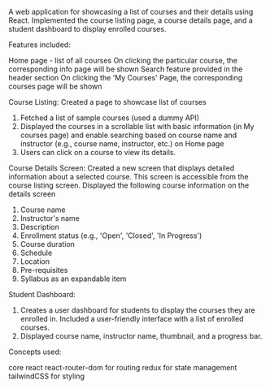  A web application for showcasing a list of courses and their details using React. Implemented the
 course listing page, a course details page, and a student dashboard to display enrolled courses.

 Features included:

 Home page - list of all courses
 On clicking the particular course, the corresponding info page will be shown
 Search feature provided in the header section
 On clicking the 'My Courses' Page, the corresponding courses page will be shown    
 
Course Listing: Created a page to showcase list of courses
 1) Fetched a list of sample courses (used a dummy API)
 2) Displayed the courses in a scrollable list with basic information (in My courses page) and enable searching
 based on course name and instructor (e.g., course name, instructor, etc.) on Home page
 3) Users can click on a course to view its details.

Course Details Screen: Created a new screen that displays detailed information about a
 selected course. This screen is accessible from the course listing screen.
 Displayed the following course information on the details screen 
 1) Course name
 2) Instructor's name
 3) Description
 4) Enrollment status (e.g., 'Open', 'Closed', 'In Progress')
 5) Course duration
 6) Schedule
 7) Location
 8) Pre-requisites
 9) Syllabus as an expandable item

Student Dashboard:
 1) Creates a user dashboard for students to display the courses they are enrolled in.
 Included a user-friendly interface with a list of enrolled courses.
 2) Displayed course name, instructor name, thumbnail, and a progress bar. 

 Concepts used:

 core react
 react-router-dom for routing
 redux for state management
 tailwindCSS for styling
 

 
 
